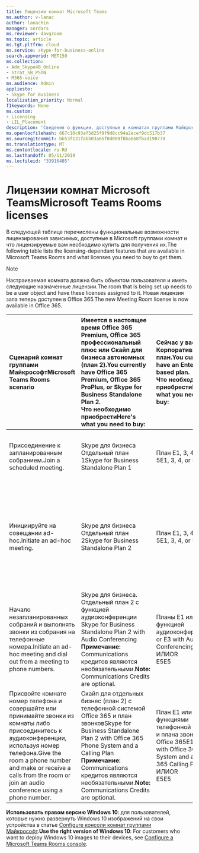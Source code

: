 ```yaml
---
title: Лицензии комнат Microsoft Teams
ms.author: v-lanac
author: lanachin
manager: serdars
ms.reviewer: davgroom
ms.topic: article
ms.tgt.pltfrm: cloud
ms.service: skype-for-business-online
search.appverid: MET150
ms.collection:
- Adm_Skype4B_Online
- Strat_SB_PSTN
- M365-voice
ms.audience: Admin
appliesto:
- Skype for Business
localization_priority: Normal
f1keywords: None
ms.custom:
- Licensing
- LIL_Placement
description: 'Сведения о функции, доступные в комнатах группами Майкрософт. '
ms.openlocfilehash: 667c10c93af5d25f9f9d8cc94a2ecef9dc517b37
ms.sourcegitcommit: bb53f131fabb03a66f0d000f8ba668fbad190778
ms.translationtype: MT
ms.contentlocale: ru-RU
ms.lasthandoff: 05/11/2019
ms.locfileid: "33916485"
---
```

# <a name="microsoft-teams-rooms-licenses"></a><span data-ttu-id="367f8-103">Лицензии комнат Microsoft Teams</span><span class="sxs-lookup"><span data-stu-id="367f8-103">Microsoft Teams Rooms licenses</span></span>
<span data-ttu-id="367f8-104"><a name="bkmk_srs"> </a></span><span class="sxs-lookup"><span data-stu-id="367f8-104"></span></span>

<span data-ttu-id="367f8-105">В следующей таблице перечислены функциональные возможности лицензирования зависимых, доступные в Microsoft группами комнат и что лицензируемые вам необходимо купить для получения их.</span><span class="sxs-lookup"><span data-stu-id="367f8-105">The following table lists the licensing-dependant features that are available in Microsoft Teams Rooms and what licenses you need to buy to get them.</span></span>
  
> [!NOTE]
> <span data-ttu-id="367f8-106">Настраиваемая комната должна быть объектом пользователя и иметь следующие назначенные лицензии.</span><span class="sxs-lookup"><span data-stu-id="367f8-106">The room that is being set up needs to be a user object and have these licenses assigned to it.</span></span>
> <span data-ttu-id="367f8-107">Новая лицензия зала теперь доступен в Office 365.</span><span class="sxs-lookup"><span data-stu-id="367f8-107">The new Meeting Room license is now available in Office 365.</span></span>

|<span data-ttu-id="367f8-108">Сценарий комнат группами Майкрософт</span><span class="sxs-lookup"><span data-stu-id="367f8-108">Microsoft Teams Rooms scenario</span></span> |<span data-ttu-id="367f8-109">Имеется в настоящее время Office 365 Premium, Office 365 профессиональный плюс или Скайп для бизнеса автономных (план 2).</span><span class="sxs-lookup"><span data-stu-id="367f8-109">You currently have Office 365 Premium, Office 365 ProPlus, or Skype for Business Standalone Plan 2.</span></span>  <br/> <span data-ttu-id="367f8-110">Что необходимо приобрести</span><span class="sxs-lookup"><span data-stu-id="367f8-110">Here's what you need to buy:</span></span>  |<span data-ttu-id="367f8-111">Сейчас у вас есть Корпоративный план.</span><span class="sxs-lookup"><span data-stu-id="367f8-111">You currently have an Enterprise-based plan.</span></span>  <br/> <span data-ttu-id="367f8-112">Что необходимо приобрести</span><span class="sxs-lookup"><span data-stu-id="367f8-112">Here's what you need to buy:</span></span> |<span data-ttu-id="367f8-113">У вас есть Skype для бизнеса Server 2015 (локальный или гибридный).</span><span class="sxs-lookup"><span data-stu-id="367f8-113">You have Skype for Business Server 2015 (on-premises or hybrid).</span></span> <br/> <span data-ttu-id="367f8-114">Что необходимо приобрести</span><span class="sxs-lookup"><span data-stu-id="367f8-114">Here's what you need to buy:</span></span>|
|:-----|:-----|:-----|:-----|
|<span data-ttu-id="367f8-115">Присоединение к запланированным собранием.</span><span class="sxs-lookup"><span data-stu-id="367f8-115">Join a scheduled meeting.</span></span>  |<span data-ttu-id="367f8-116">Skype для бизнеса Отдельный план 1</span><span class="sxs-lookup"><span data-stu-id="367f8-116">Skype for Business Standalone Plan 1</span></span> |<span data-ttu-id="367f8-117">План E1, 3, 4 или 5</span><span class="sxs-lookup"><span data-stu-id="367f8-117">E1, 3, 4, or 5</span></span>  |<span data-ttu-id="367f8-118">Клиентская лицензия Server Standard для Skype для бизнеса</span><span class="sxs-lookup"><span data-stu-id="367f8-118">Skype for Business Server Standard CAL</span></span>  |
|<span data-ttu-id="367f8-119">Инициируйте на совещании ad-hoc.</span><span class="sxs-lookup"><span data-stu-id="367f8-119">Initiate an ad-hoc meeting.</span></span> |<span data-ttu-id="367f8-120">Skype для бизнеса Отдельный план 2</span><span class="sxs-lookup"><span data-stu-id="367f8-120">Skype for Business Standalone Plan 2</span></span> |<span data-ttu-id="367f8-121">План E1, 3, 4 или 5</span><span class="sxs-lookup"><span data-stu-id="367f8-121">E1, 3, 4, or 5</span></span> |<span data-ttu-id="367f8-122">Клиентская лицензия Server Standard для Skype для бизнеса</span><span class="sxs-lookup"><span data-stu-id="367f8-122">Skype for Business Server Standard CAL</span></span>  <br/> <span data-ttu-id="367f8-123">Клиентская лицензия Server Enterprise для Skype для бизнеса</span><span class="sxs-lookup"><span data-stu-id="367f8-123">Skype for Business Server Enterprise CAL</span></span>|
|<span data-ttu-id="367f8-124">Начало незапланированных собраний и выполнять звонки из собрания на телефонные номера.</span><span class="sxs-lookup"><span data-stu-id="367f8-124">Initiate an ad-hoc meeting and dial out from a meeting to phone numbers.</span></span> |<span data-ttu-id="367f8-125">Skype для бизнеса. Отдельный план 2 с функцией аудиоконференции      </span><span class="sxs-lookup"><span data-stu-id="367f8-125">Skype for Business Standalone Plan 2 with Audio Conferencing</span></span>  <br/> <span data-ttu-id="367f8-126">**Примечание:** Communications кредитов являются необязательными.</span><span class="sxs-lookup"><span data-stu-id="367f8-126">**Note:** Communications Credits are optional.</span></span> |<span data-ttu-id="367f8-127">Планы E1 или E3 с функцией аудиоконференции</span><span class="sxs-lookup"><span data-stu-id="367f8-127">E1 or E3 with Audio Conferencing</span></span>  <br/> <span data-ttu-id="367f8-128">ИЛИ</span><span class="sxs-lookup"><span data-stu-id="367f8-128">OR</span></span>  <br/> <span data-ttu-id="367f8-129">E5</span><span class="sxs-lookup"><span data-stu-id="367f8-129">E5</span></span>  <br/> |<span data-ttu-id="367f8-130">Skype для бизнеса Клиентская лицензия Standard</span><span class="sxs-lookup"><span data-stu-id="367f8-130">Skype for Business Standard CAL</span></span>  <br/> <span data-ttu-id="367f8-131">Клиентская лицензия Server Enterprise для Skype для бизнеса</span><span class="sxs-lookup"><span data-stu-id="367f8-131">Skype for Business Server Enterprise CAL</span></span>|
|<span data-ttu-id="367f8-132">Присвойте комнате номер телефона и совершайте или принимайте звонки из комнаты либо присоединитесь к аудиоконференции, используя номер телефона.</span><span class="sxs-lookup"><span data-stu-id="367f8-132">Give the room a phone number and make or receive a calls from the room or join an audio conference using a phone number.</span></span>  |<span data-ttu-id="367f8-133">Скайп для отдельных бизнес (план 2) с телефонной системой Office 365 и план звонков</span><span class="sxs-lookup"><span data-stu-id="367f8-133">Skype for Business Standalone Plan 2 with Office 365 Phone System and a Calling Plan</span></span>  <br/> <span data-ttu-id="367f8-134">**Примечание:** Communications кредитов являются необязательными.</span><span class="sxs-lookup"><span data-stu-id="367f8-134">**Note:** Communications Credits are optional.</span></span>           |<span data-ttu-id="367f8-135">План E1 или E3 с функциями телефонной системы и плана звонков в Office 365</span><span class="sxs-lookup"><span data-stu-id="367f8-135">E1 or E3 with Office 365 Phone System and a Office 365 Calling Plan</span></span>  <br/> <span data-ttu-id="367f8-136">ИЛИ</span><span class="sxs-lookup"><span data-stu-id="367f8-136">OR</span></span>  <br/> <span data-ttu-id="367f8-137">E5</span><span class="sxs-lookup"><span data-stu-id="367f8-137">E5</span></span>   |<span data-ttu-id="367f8-138">Клиентская лицензия Server Standard для Skype для бизнеса</span><span class="sxs-lookup"><span data-stu-id="367f8-138">Skype for Business Server Standard CAL</span></span>  <br/> <span data-ttu-id="367f8-139">Skype для бизнеса Клиентская лицензия Server Plus</span><span class="sxs-lookup"><span data-stu-id="367f8-139">Skype for Business Server Plus CAL</span></span>  |

 <span data-ttu-id="367f8-140">**Использовать правом версию Windows 10**: для пользователей, которые нужно развернуть Windows 10 изображений на свои устройства в статье [Configure консоли комнат группами Майкрософт](/Skypeforbusiness/deploy/deploy-clients/console.md).</span><span class="sxs-lookup"><span data-stu-id="367f8-140">**Use the right version of Windows 10**: For customers who want to deploy Windows 10 images to their devices, see [Configure a Microsoft Teams Rooms console](/Skypeforbusiness/deploy/deploy-clients/console.md).</span></span>
